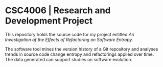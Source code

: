 # CSC4006 | Research and Development Project

This repository holds the source code for my project entitled _An Investigation of the Effects of Refactoring on Software Entropy._

The software tool mines the version history of a Git repository and analyses trends in source code change entropy and refactorings applied over time. The data generated can support studies on software evolution.
